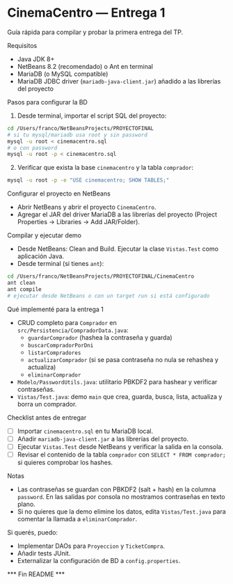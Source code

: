 # CinemaCentro — Entrega 1

Guía rápida para compilar y probar la primera entrega del TP.

Requisitos
- Java JDK 8+
- NetBeans 8.2 (recomendado) o Ant en terminal
- MariaDB (o MySQL compatible)
- MariaDB JDBC driver (`mariadb-java-client.jar`) añadido a las librerías del proyecto

Pasos para configurar la BD
1. Desde terminal, importar el script SQL del proyecto:

```bash
cd /Users/franco/NetBeansProjects/PROYECTOFINAL
# si tu mysql/mariadb usa root y sin password
mysql -u root < cinemacentro.sql
# o con password
mysql -u root -p < cinemacentro.sql
```

2. Verificar que exista la base `cinemacentro` y la tabla `comprador`:

```bash
mysql -u root -p -e "USE cinemacentro; SHOW TABLES;"
```

Configurar el proyecto en NetBeans
- Abrir NetBeans y abrir el proyecto `CinemaCentro`.
- Agregar el JAR del driver MariaDB a las librerías del proyecto (Project Properties -> Libraries -> Add JAR/Folder).

Compilar y ejecutar demo
- Desde NetBeans: Clean and Build. Ejecutar la clase `Vistas.Test` como aplicación Java.
- Desde terminal (si tienes `ant`):

```bash
cd /Users/franco/NetBeansProjects/PROYECTOFINAL/CinemaCentro
ant clean
ant compile
# ejecutar desde NetBeans o con un target run si está configurado
```

Qué implementé para la entrega 1
- CRUD completo para `Comprador` en `src/Persistencia/CompradorData.java`:
  - `guardarComprador` (hashea la contraseña y guarda)
  - `buscarCompradorPorDni`
  - `listarCompradores`
  - `actualizarComprador` (si se pasa contraseña no nula se rehashea y actualiza)
  - `eliminarComprador`
- `Modelo/PasswordUtils.java`: utilitario PBKDF2 para hashear y verificar contraseñas.
- `Vistas/Test.java`: demo `main` que crea, guarda, busca, lista, actualiza y borra un comprador.

Checklist antes de entregar
- [ ] Importar `cinemacentro.sql` en tu MariaDB local.
- [ ] Añadir `mariadb-java-client.jar` a las librerías del proyecto.
- [ ] Ejecutar `Vistas.Test` desde NetBeans y verificar la salida en la consola.
- [ ] Revisar el contenido de la tabla `comprador` con `SELECT * FROM comprador;` si quieres comprobar los hashes.

Notas
- Las contraseñas se guardan con PBKDF2 (salt + hash) en la columna `password`. En las salidas por consola no mostramos contraseñas en texto plano.
- Si no quieres que la demo elimine los datos, edita `Vistas/Test.java` para comentar la llamada a `eliminarComprador`.

Si querés, puedo:
- Implementar DAOs para `Proyeccion` y `TicketCompra`.
- Añadir tests JUnit.
- Externalizar la configuración de BD a `config.properties`.

*** Fin README ***

